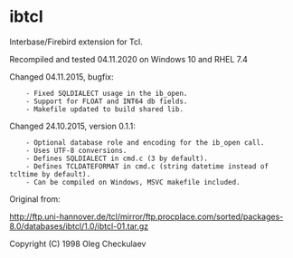 # ibtcl

Interbase/Firebird extension for Tcl.

Recompiled and tested 04.11.2020 on Windows 10 and RHEL 7.4
                                           
Changed 04.11.2015, bugfix:

        - Fixed SQLDIALECT usage in the ib_open.
        - Support for FLOAT and INT64 db fields.
        - Makefile updated to build shared lib.

Changed 24.10.2015, version 0.1.1:

        - Optional database role and encoding for the ib_open call.
        - Uses UTF-8 conversions.
        - Defines SQLDIALECT in cmd.c (3 by default).
        - Defines TCLDATEFORMAT in cmd.c (string datetime instead of tcltime by default).
        - Can be compiled on Windows, MSVC makefile included.

Original from:

http://ftp.uni-hannover.de/tcl/mirror/ftp.procplace.com/sorted/packages-8.0/databases/ibtcl/1.0/ibtcl-01.tar.gz

Copyright (C) 1998 Oleg Checkulaev



